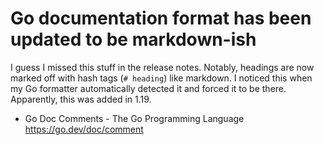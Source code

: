 # Go documentation format has been updated to be markdown-ish

I guess I missed this stuff in the release notes. Notably, headings are now marked off with hash tags (`# heading`) like markdown. I noticed this when my Go formatter automatically detected it and forced it to be there. Apparently, this was added in 1.19.

* Go Doc Comments - The Go Programming Language  
  <https://go.dev/doc/comment>
